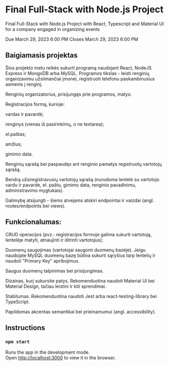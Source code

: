 # Final Full-Stack with Node.js Project

Final Full-Stack with Node.js Project with React, Typescript and Material UI for a company engaged in organizing events

Due March 29, 2023 6:00 PM Closes March 29, 2023 6:00 PM

## Baigiamasis projektas


Šios projekto metu reikės sukurti programą naudojant React, NodeJS Express ir MongoDB arba MySQL. Programos tikslas - leisti renginių organizavimu užsiimančiai įmonei, registruoti telefonu paskambinusius asmenis į renginį.

Renginių organizatorius, prisijungęs prie programos, matys:

Registracijos formą, kurioje:

vardas ir pavardė;

renginys (vienas iš pasirinkimų, o ne textarea);

el.paštas;

amžius;

gimimo data.

Renginių sąrašą bei paspaudęs ant renginio pamatys registruotų vartotojų sąrašą.

Bendrą užsiregistravusių vartotojų sąrašą (nurodoma lentelė su vartotojo vardu ir pavarde, el. paštu, gimimo data, renginio pavadinimu, administravimo mygtukais).

Galimybę atsijungti - šiems atvejams atskiri endpointai ir vaizdai (angl. routes/endpoints bei views).

## Funkcionalumas:

CRUD operacijos (pvz.: registracijos formoje galima sukurti vartotoją, lentelėje matyti, atnaujinti ir ištrinti vartotojus);

Duomenų saugojimas (vartotojai saugomi duomenų bazėje). Jeigu naudojate MySQL duomenų bazę būtina sukurti sąryšius tarp lentelių ir naudoti "Primary Key" apribojimus.

Saugus duomenų talpinimas bei prisijungimas.

Dizainas, kurį sukursite patys. Rekomenduotina naudoti Material UI bei Material Design, tačiau leistini ir kiti sprendimai.

Stabilumas. Rekomenduotina naudoti Jest arba react-testing-library bei TypeScript.

Papildomas akcentas semantikai bei prieinamumui (angl. accessibility).

## Instructions

### `npm start`

Runs the app in the development mode.\
Open [http://localhost:3000](http://localhost:3000) to view it in the browser.
